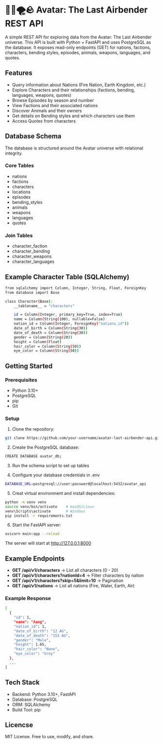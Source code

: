 # 🌊🔥🌪️🪨 Avatar: The Last Airbender REST API

A simple REST API for exploring data from the Avatar: The Last Airbender universe.
This API is built with Python + FastAPI and uses PostgreSQL as the database.
It exposes read-only endpoints (GET) for nations, factions, characters, bending styles, episodes, animals, weapons, languages, and quotes.

## Features

- Query information about Nations (Fire Nation, Earth Kingdom, etc.)
- Explore Characters and their relationships (factions, bending, languages, weapons, quotes)
- Browse Episodes by season and number
- View Factions and their associated nations
- Discover Animals and their owners
- Get details on Bending styles and which characters use them
- Access Quotes from characters

## Database Schema

The database is structured around the Avatar universe with relational integrity.

### Core Tables
- nations
- factions
- characters
- locations
- episodes
- bending_styles
- animals
- weapons
- languages
- quotes

### Join Tables

- character_faction
- character_bending
- character_weapons
- character_languages

## Example Character Table (SQLAlchemy)
```bash
from sqlalchemy import Column, Integer, String, Float, ForeignKey
from database import Base

class Character(Base):
    __tablename__ = "characters"

    id = Column(Integer, primary_key=True, index=True)
    name = Column(String(100), nullable=False)
    nation_id = Column(Integer, ForeignKey("nations.id"))
    date_of_birth = Column(String(30))
    date_of_death = Column(String(30))
    gender = Column(String(20))
    height = Column(Float)
    hair_color = Column(String(50))
    eye_color = Column(String(50))
```

## Getting Started

### Prerequisites
- Python 3.10+
- PostgreSQL
- pip
- Git

### Setup

1. Clone the repository:

  ```bash
  git clone https://github.com/your-username/avatar-last-airbender-api.git
  ```

2. Create the PostgreSQL database:

```bash
CREATE DATABASE avatar_db;
```

3. Run the schema script to set up tables

4. Configure your database credentials in .env

```bash
DATABASE_URL=postgresql://user:password@localhost:5432/avatar_api
```

5. Creat virtual environment and install dependencies:
   
```bash
python -m venv venv
source venv/bin/activate    # macOS/Linux
venv\Scripts\activate       # Windows
pip install -r requirements.txt
```

6. Start the FastAPI server:

 ```bash
 uvicorn main:app --reload
 ```
The server will start at http://127.0.0.1:8000

## Example Endpoints
- **GET /api/v1/characters** -> List all characters (0 - 20)
- **GET /api/v1/characters?nationId=4** -> Filter characters by nation
- **GET /api/v1/characters?skip=5&limit=10** -> Pagination
- **GET /api/v1/nations** -> List all nations (Fire, Water, Earth, Air)

### Example Response

```bash
[
  {
    "id": 1,
    "name": "Aang",
    "nation_id": 1,
    "date_of_birth": "12 AG",
    "date_of_death": "153 AG",
    "gender": "Male",
    "height": 1.65,
    "hair_color": "None",
    "eye_color": "Grey"
  },
  ...
]
```

## Tech Stack
- Backend: Python 3.10+, FastAPI
- Database: PostgreSQL
- ORM: SQLAlchemy
- Build Tool: pip

## Licencse
MIT License. Free to use, modify, and share.

